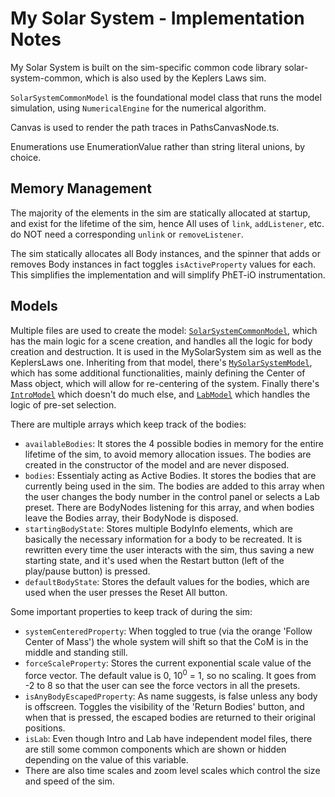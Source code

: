 # My Solar System - Implementation Notes

My Solar System is built on the sim-specific common code library solar-system-common, which is also used by the Keplers Laws sim.

`SolarSystemCommonModel` is the foundational model class that runs the model simulation, using
`NumericalEngine` for the numerical algorithm.

Canvas is used to render the path traces in PathsCanvasNode.ts.

Enumerations use EnumerationValue rather than string literal unions, by choice.

## Memory Management

The majority of the elements in the sim are statically allocated at startup, and exist for the lifetime of the sim, hence All uses of `link`, `addListener`, etc. do NOT need a corresponding `unlink` or `removeListener`.

The sim statically allocates all Body instances, and the spinner that adds or removes Body instances in fact toggles `isActiveProperty` values for each. This simplifies the implementation and will simplify PhET-iO instrumentation.

## Models

Multiple files are used to create the model: [`SolarSystemCommonModel`](https://github.com/phetsims/solar-system-common/blob/af2b6fda39649f58114ba562bcf06d663c64554a/js/model/SolarSystemCommonModel.ts), which has the main logic for a scene creation, and handles all the logic for body creation and destruction. It is used in the MySolarSystem sim as well as the KeplersLaws one. Inheriting from that model, there's [`MySolarSystemModel`](https://github.com/phetsims/my-solar-system/blob/7fd875a7b45b4c17059b4e9c6dbc02b137adc8ee/js/common/model/MySolarSystemModel.ts), which has some additional functionalities, mainly defining the Center of Mass object, which will allow for re-centering of the system. Finally there's [`IntroModel`](https://github.com/phetsims/my-solar-system/blob/df3444bce5fb14dae7ce5ec882ce5ddd353531a0/js/intro/model/IntroModel.ts) which doesn't do much else, and [`LabModel`](https://github.com/phetsims/my-solar-system/blob/df3444bce5fb14dae7ce5ec882ce5ddd353531a0/js/lab/model/LabModel.ts) which handles the logic of pre-set selection.

There are multiple arrays which keep track of the bodies:
- `availableBodies`: It stores the 4 possible bodies in memory for the entire lifetime of the sim, to avoid memory allocation issues. The bodies are created in the constructor of the model and are never disposed.
- `bodies`: Essentialy acting as Active Bodies. It stores the bodies that are currently being used in the sim. The bodies are added to this array when the user changes the body number in the control panel or selects a Lab preset. There are BodyNodes listening for this array, and when bodies leave the Bodies array, their BodyNode is disposed.
- `startingBodyState`: Stores multiple BodyInfo elements, which are basically the necessary information for a body to be recreated. It is rewritten every time the user interacts with the sim, thus saving a new starting state, and it's used when the Restart button (left of the play/pause button) is pressed.
- `defaultBodyState`: Stores the default values for the bodies, which are used when the user presses the Reset All button.

Some important properties to keep track of during the sim:
- `systemCenteredProperty`: When toggled to true (via the orange 'Follow Center of Mass') the whole system will shift so that the CoM is in the middle and standing still.
- `forceScaleProperty`: Stores the current exponential scale value of the force vector. The default value is 0, 10<sup>0</sup> = 1, so no scaling. It goes from -2 to 8 so that the user can see the force vectors in all the presets.
- `isAnyBodyEscapedProperty`: As name suggests, is false unless any body is offscreen. Toggles the visibility of the 'Return Bodies' button, and when that is pressed, the escaped bodies are returned to their original positions.
- `isLab`: Even though Intro and Lab have independent model files, there are still some common components which are shown or hidden depending on the value of this variable.
- There are also time scales and zoom level scales which control the size and speed of the sim.
